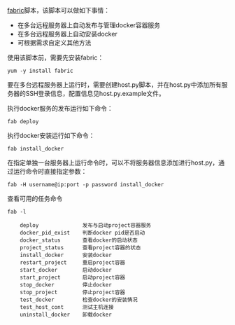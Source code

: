 [fabric](http://fabric-chs.readthedocs.io/zh_CN/chs/index.html)脚本，该脚本可以做如下事情：

* 在多台远程服务器上自动发布与管理docker容器服务
* 在多台远程服务器上自动安装docker
* 可根据需求自定义其他方法

使用该脚本前，需要先安装fabric：

```
yum -y install fabric
```

要在多台远程服务器上运行时，需要创建host.py脚本，并在host.py中添加所有服务器的SSH登录信息，配置信息见host.py.example文件。

执行docker服务的发布运行如下命令：

```
fab deploy
```

执行docker安装运行如下命令：
```
fab install_docker
```

在指定单独一台服务器上运行命令时，可以不将服务器信息添加进行host.py，通过运行命令时直接指定参数：
```
fab -H username@ip:port -p password install_docker
```

查看可用的任务命令

```
fab -l

    deploy              发布与启动project容器服务
    docker_pid_exist    判断docker pid是否启动
    docker_status       查看docker的启动状态
    project_status      查看project容器的状态
    install_docker      安装docker        
    restart_project     重启project容器
    start_docker        启动docker
    start_project       启动project容器
    stop_docker         停止docker
    stop_project        停止project容器
    test_docker         检查docker的安装情况
    test_host_cont      测试主机连接
    uninstall_docker    卸载docker
```
